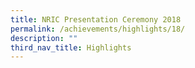 ```yaml
---
title: NRIC Presentation Ceremony 2018
permalink: /achievements/highlights/18/
description: ""
third_nav_title: Highlights
---
```

